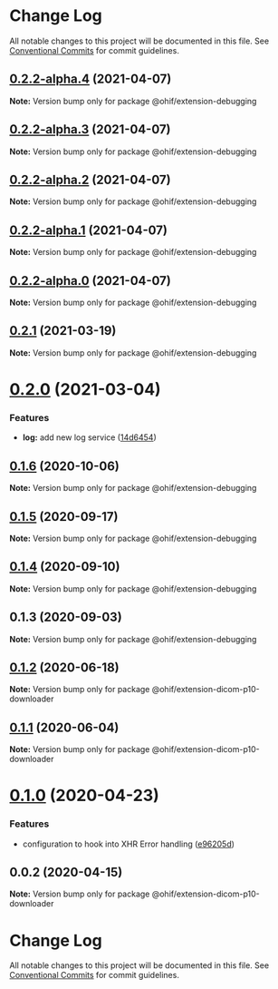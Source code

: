# Change Log

All notable changes to this project will be documented in this file.
See [Conventional Commits](https://conventionalcommits.org) for commit guidelines.

## [0.2.2-alpha.4](https://github.com/OHIF/Viewers/compare/@ohif/extension-debugging@0.2.2-alpha.3...@ohif/extension-debugging@0.2.2-alpha.4) (2021-04-07)

**Note:** Version bump only for package @ohif/extension-debugging





## [0.2.2-alpha.3](https://github.com/OHIF/Viewers/compare/@ohif/extension-debugging@0.2.1...@ohif/extension-debugging@0.2.2-alpha.3) (2021-04-07)

**Note:** Version bump only for package @ohif/extension-debugging





## [0.2.2-alpha.2](https://github.com/OHIF/Viewers/compare/@ohif/extension-debugging@0.2.1...@ohif/extension-debugging@0.2.2-alpha.2) (2021-04-07)

**Note:** Version bump only for package @ohif/extension-debugging





## [0.2.2-alpha.1](https://github.com/OHIF/Viewers/compare/@ohif/extension-debugging@0.2.1...@ohif/extension-debugging@0.2.2-alpha.1) (2021-04-07)

**Note:** Version bump only for package @ohif/extension-debugging





## [0.2.2-alpha.0](https://github.com/OHIF/Viewers/compare/@ohif/extension-debugging@0.2.1...@ohif/extension-debugging@0.2.2-alpha.0) (2021-04-07)

**Note:** Version bump only for package @ohif/extension-debugging






## [0.2.1](https://github.com/OHIF/Viewers/compare/@ohif/extension-debugging@0.2.0...@ohif/extension-debugging@0.2.1) (2021-03-19)

**Note:** Version bump only for package @ohif/extension-debugging





# [0.2.0](https://github.com/OHIF/Viewers/compare/@ohif/extension-debugging@0.1.6...@ohif/extension-debugging@0.2.0) (2021-03-04)


### Features

* **log:** add new log service ([14d6454](https://github.com/OHIF/Viewers/commit/14d6454eafaa2ccb50e133c2945c9558052ea27e))





## [0.1.6](https://github.com/OHIF/Viewers/compare/@ohif/extension-debugging@0.1.5...@ohif/extension-debugging@0.1.6) (2020-10-06)

**Note:** Version bump only for package @ohif/extension-debugging





## [0.1.5](https://github.com/OHIF/Viewers/compare/@ohif/extension-debugging@0.1.4...@ohif/extension-debugging@0.1.5) (2020-09-17)

**Note:** Version bump only for package @ohif/extension-debugging





## [0.1.4](https://github.com/OHIF/Viewers/compare/@ohif/extension-debugging@0.1.3...@ohif/extension-debugging@0.1.4) (2020-09-10)

**Note:** Version bump only for package @ohif/extension-debugging





## 0.1.3 (2020-09-03)

**Note:** Version bump only for package @ohif/extension-debugging





## [0.1.2](https://github.com/OHIF/Viewers/compare/@ohif/extension-dicom-p10-downloader@0.1.1...@ohif/extension-dicom-p10-downloader@0.1.2) (2020-06-18)

**Note:** Version bump only for package @ohif/extension-dicom-p10-downloader





## [0.1.1](https://github.com/OHIF/Viewers/compare/@ohif/extension-dicom-p10-downloader@0.1.0...@ohif/extension-dicom-p10-downloader@0.1.1) (2020-06-04)

**Note:** Version bump only for package @ohif/extension-dicom-p10-downloader





# [0.1.0](https://github.com/OHIF/Viewers/compare/@ohif/extension-dicom-p10-downloader@0.0.2...@ohif/extension-dicom-p10-downloader@0.1.0) (2020-04-23)


### Features

* configuration to hook into XHR Error handling ([e96205d](https://github.com/OHIF/Viewers/commit/e96205de35e5bec14dc8a9a8509db3dd4e6ecdb6))





## 0.0.2 (2020-04-15)

**Note:** Version bump only for package @ohif/extension-dicom-p10-downloader





# Change Log

All notable changes to this project will be documented in this file. See
[Conventional Commits](https://conventionalcommits.org) for commit guidelines.
